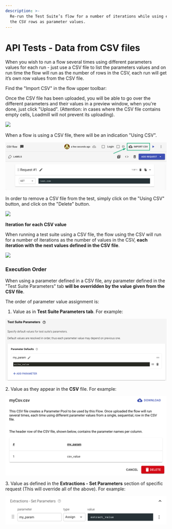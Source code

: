 ```yaml
---
description: >-
  Re-run the Test Suite’s flow for a number of iterations while using each of
  the CSV rows as parameter values.
---
```


# API Tests - Data from CSV files

When you wish to run a flow several times using different parameters values for each run - just use a CSV file to list the parameters values and on run time the flow will run as the number of rows in the CSV, each run will get it’s own row values from the CSV file.

Find the "Import CSV" in the flow upper toolbar:

Once the CSV file has been uploaded, you will be able to go over the different parameters and their values in a preview window, when you're done, just click "Upload". (Attention: in cases where the CSV file contains empty cells, Loadmill will not prevent its uploading).

![](../../.gitbook/assets/video1550703363-online-video-cut.gif)

When a flow is using a CSV file, there will be an indication "Using CSV".

![](../../.gitbook/assets/screenshot-2021-10-03t152608.146.png)

In order to remove a CSV file from the test, simply click on the "Using CSV" button, and click on the "Delete" button.

![](https://lh6.googleusercontent.com/r6nNQ0ReXJEtZ6M7yzVm1p0wCOXflhs68gni7r0phAfLe7KpXEQKJ8QMgzmbBSAxcUM4inb5LrnwCZa6FR4jxhf2vErU\_suQt3i39HdRSn\_RJ0M24QnWV3XMpuTJuA6oVPc-w4DH)

**Iteration for each CSV value**

When running a test suite using a CSV file, the flow using the CSV will run for a number of iterations as the number of values in the CSV, **each iteration with the next values defined in the CSV file**.

![](https://lh4.googleusercontent.com/8SJI1rHES86UJzwsJ9m3l2ck71TPi-HaxFCEQ4n5ohOCndnxdm8YHmvHa5tFHxyBtkttCguAV0mAdr9rDGwOxCrsuCpJ8LsVYuezE46YfhIqsLG4o0FzS9dOr2sftDS7AqaixDzu)

### Execution Order

When using a parameter defined in a CSV file, any parameter defined in the "Test Suite Parameters" tab **will be overridden by the value given from the CSV file**.

The order of parameter value assignment is:

1. Value as in **Test Suite Parameters tab**. For example:

![](../../.gitbook/assets/pasted-image-0.png)

&#x20; 2\. Value as they appear in the **CSV** file. For example:

![](../../.gitbook/assets/pasted-image-0-1-.png)

&#x20;  3\. Value as defined in the **Extractions - Set Parameters** section of specific request (This will override all of the above). For example:&#x20;

![](../../.gitbook/assets/screen-shot-2021-10-03-at-15.27.27.png)
